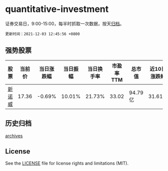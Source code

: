# quantitative-investment

证券交易日，9:00-15:00，每半时抓取一次数据，按天[归档](archives)。

`更新时间：2021-12-03 12:45:56 +0800`

## 强势股票

|股票|当前价|当日涨跌幅|当日振幅|当日换手率|市盈率TTM|总市值|近10日涨跌幅|
|----|----|----|----|----|----|----|----|
|[新诺威](https://xueqiu.com/S/SZ300765)|17.36|-0.69%|10.01%|21.73%|33.02|94.79亿|31.61%|

## 历史归档

[archives](archives)

## License

See the [LICENSE](LICENSE) file for license rights and limitations (MIT).